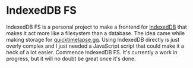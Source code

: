 # IndexedDB FS
IndexedDB FS is a personal project to make a frontend for [IndexedDB](https://developer.mozilla.org/en-US/docs/Web/API/IndexedDB_API/Using_IndexedDB) that makes it act more like a filesystem than a database.  The idea came while making storage for [quicktimelapse.gq](https://quicktimelapse.gq).  Using IndexedDB directly is just overly complex and I just needed a JavaScript script that could make it a heck of a lot easier.  Commence IndexedDB FS.  It's currently a work in progress, but it will no doubt be great once it's done.